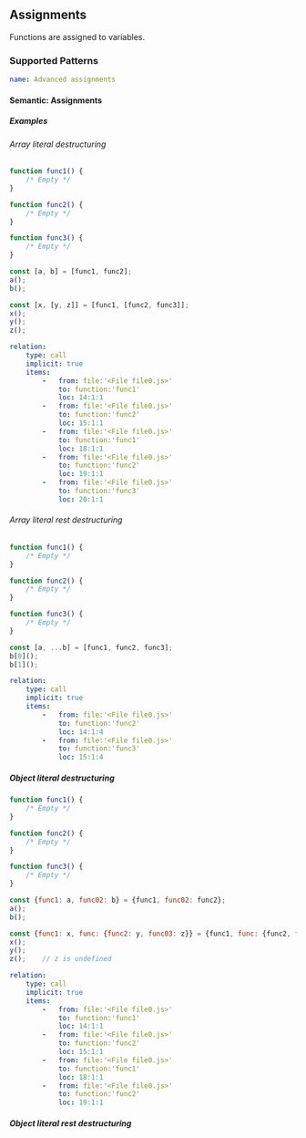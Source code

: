## Assignments

Functions are assigned to variables.

### Supported Patterns

```yaml
name: Advanced assignments 
```

#### Semantic: Assignments

##### Examples

###### Array literal destructuring

```js
function func1() {
    /* Empty */
}

function func2() {
    /* Empty */
}

function func3() {
    /* Empty */
}

const [a, b] = [func1, func2];
a();
b();

const [x, [y, z]] = [func1, [func2, func3]];
x();
y();
z();
```

```yaml
relation:
    type: call
    implicit: true
    items:
        -   from: file:'<File file0.js>'
            to: function:'func1'
            loc: 14:1:1
        -   from: file:'<File file0.js>'
            to: function:'func2'
            loc: 15:1:1
        -   from: file:'<File file0.js>'
            to: function:'func1'
            loc: 18:1:1
        -   from: file:'<File file0.js>'
            to: function:'func2'
            loc: 19:1:1
        -   from: file:'<File file0.js>'
            to: function:'func3'
            loc: 20:1:1
```

###### Array literal rest destructuring

```js
function func1() {
    /* Empty */
}

function func2() {
    /* Empty */
}

function func3() {
    /* Empty */
}

const [a, ...b] = [func1, func2, func3];
b[0]();
b[1]();
```

```yaml
relation:
    type: call
    implicit: true
    items:
        -   from: file:'<File file0.js>'
            to: function:'func2'
            loc: 14:1:4
        -   from: file:'<File file0.js>'
            to: function:'func3'
            loc: 15:1:4
```

##### Object literal destructuring

```js
function func1() {
    /* Empty */
}

function func2() {
    /* Empty */
}

function func3() {
    /* Empty */
}

const {func1: a, func02: b} = {func1, func02: func2};
a();
b();

const {func1: x, func: {func2: y, func03: z}} = {func1, func: {func2, func03}};
x();
y();
z();    // z is undefined
```

```yaml
relation:
    type: call
    implicit: true
    items:
        -   from: file:'<File file0.js>'
            to: function:'func1'
            loc: 14:1:1
        -   from: file:'<File file0.js>'
            to: function:'func2'
            loc: 15:1:1
        -   from: file:'<File file0.js>'
            to: function:'func1'
            loc: 18:1:1
        -   from: file:'<File file0.js>'
            to: function:'func2'
            loc: 19:1:1
```

##### Object literal rest destructuring

```js

```

